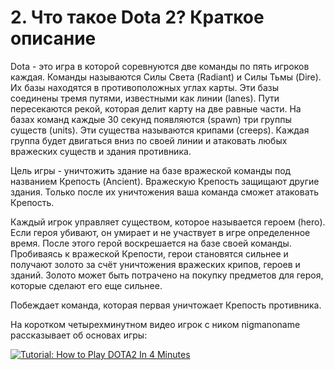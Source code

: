 # 2. Что такое Dota 2? Краткое описание

Dota - это игра в которой соревнуются две команды по пять игроков каждая. Команды называются Силы Света (Radiant) и Силы Тьмы (Dire). Их базы находятся в противоположных углах карты. Эти базы соединены тремя путями, известными как линии (lanes). Пути пересекаются рекой, которая делит карту на две равные части. На базах команд каждые 30 секунд появляются (spawn) три группы существ (units). Эти существа называются крипами (creeps). Каждая группа будет двигаться вниз по своей линии и атаковать любых вражеских существ и здания противника.

Цель игры - уничтожить здание на базе вражеской команды под названием Крепость (Ancient). Вражескую Крепость защищают другие здания. Только после их уничтожения ваша команда сможет атаковать Крепость.

Каждый игрок управляет существом, которое называется героем (hero). Если героя убивают, он умирает и не участвует в игре определенное время. После этого герой воскрешается на базе своей команды. Пробиваясь к вражеской Крепости, герои становятся сильнее и получают золото за счёт уничтожения вражеских крипов, героев и зданий. Золото может быть потрачено на покупку предметов для героя, которые сделают его еще сильнее.

Побеждает команда, которая первая уничтожает Крепость противника.

На коротком четырехминутном видео игрок с ником nigmanoname рассказывает об основах игры:

[![Tutorial: How to Play DOTA2 In 4 Minutes](http://img.youtube.com/vi/akUNmFAzS98/0.jpg)](http://www.youtube.com/watch?v=akUNmFAzS98)
